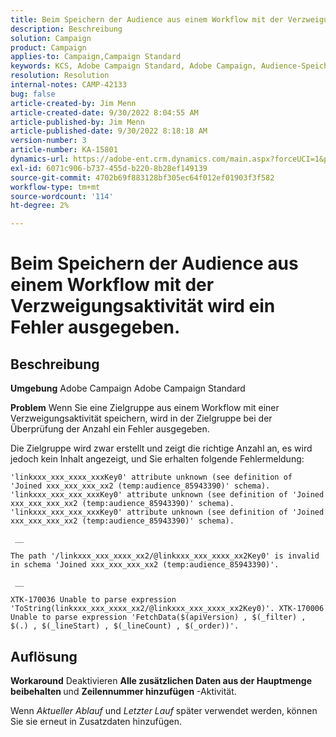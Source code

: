 ```yaml
---
title: Beim Speichern der Audience aus einem Workflow mit der Verzweigungsaktivität wird ein Fehler ausgegeben.
description: Beschreibung
solution: Campaign
product: Campaign
applies-to: Campaign,Campaign Standard
keywords: KCS, Adobe Campaign Standard, Adobe Campaign, Audience-Speicherung, Workflow, Abspaltungsaktivität, Fehlerbehebung
resolution: Resolution
internal-notes: CAMP-42133
bug: false
article-created-by: Jim Menn
article-created-date: 9/30/2022 8:04:55 AM
article-published-by: Jim Menn
article-published-date: 9/30/2022 8:18:18 AM
version-number: 3
article-number: KA-15801
dynamics-url: https://adobe-ent.crm.dynamics.com/main.aspx?forceUCI=1&pagetype=entityrecord&etn=knowledgearticle&id=22d4478e-9640-ed11-9db1-0022480866ad
exl-id: 6071c906-b737-455d-b220-8b28ef149139
source-git-commit: 4702b69f883128bf305ec64f012ef01903f3f582
workflow-type: tm+mt
source-wordcount: '114'
ht-degree: 2%

---
```


# Beim Speichern der Audience aus einem Workflow mit der Verzweigungsaktivität wird ein Fehler ausgegeben.

## Beschreibung


<b>Umgebung</b>
Adobe Campaign Adobe Campaign Standard

<b>Problem</b>
Wenn Sie eine Zielgruppe aus einem Workflow mit einer Verzweigungsaktivität speichern, wird in der Zielgruppe bei der Überprüfung der Anzahl ein Fehler ausgegeben.

Die Zielgruppe wird zwar erstellt und zeigt die richtige Anzahl an, es wird jedoch kein Inhalt angezeigt, und Sie erhalten folgende Fehlermeldung:


```
'linkxxx_xxx_xxxx_xxxKey0' attribute unknown (see definition of 'Joined xxx_xxx_xxx_xx2 (temp:audience_85943390)' schema). 'linkxxx_xxx_xxx_xxxKey0' attribute unknown (see definition of 'Joined xxx_xxx_xxx_xx2 (temp:audience_85943390)' schema). 'linkxxx_xxx_xxx_xxxKey0' attribute unknown (see definition of 'Joined xxx_xxx_xxx_xx2 (temp:audience_85943390)' schema).

 __ 

The path '/linkxxx_xxx_xxxx_xx2/@linkxxx_xxx_xxxx_xx2Key0' is invalid in schema 'Joined xxx_xxx_xxx_xx2 (temp:audience_85943390)'.

 __ 

XTK-170036 Unable to parse expression 'ToString(linkxxx_xxx_xxxx_xx2/@linkxxx_xxx_xxxx_xx2Key0)'. XTK-170006 Unable to parse expression 'FetchData($(apiVersion) , $(_filter) , $(.) , $(_lineStart) , $(_lineCount) , $(_order))'.
```



## Auflösung


<b>Workaround</b>
Deaktivieren <b>Alle zusätzlichen Daten aus der Hauptmenge beibehalten </b>und <b>Zeilennummer hinzufügen</b> -Aktivität.

Wenn *Aktueller Ablauf* und *Letzter Lauf* später verwendet werden, können Sie sie erneut in Zusatzdaten hinzufügen.
